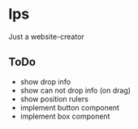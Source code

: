 # lps
Just a website-creator

## ToDo
- show drop info
- show can not drop info (on drag)
- show position rulers
- implement button component
- implement box component
